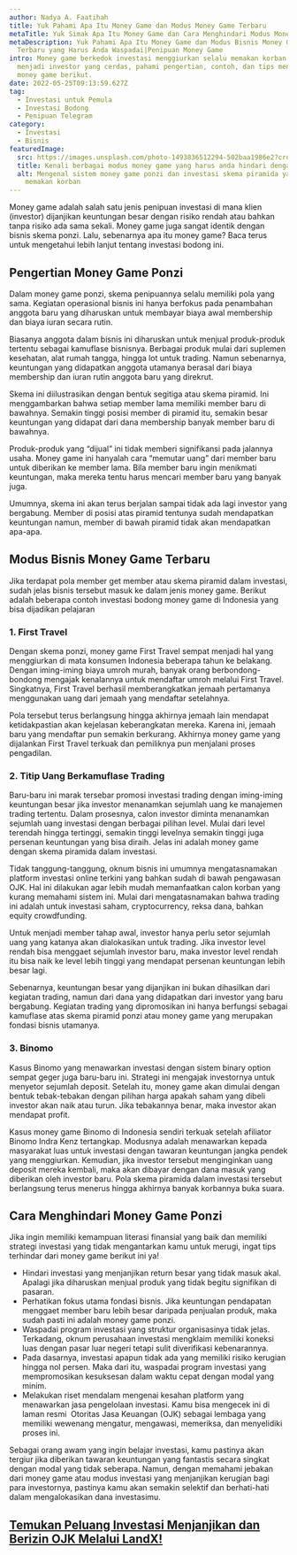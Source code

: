 ```yaml
---
author: Nadya A. Faatihah
title: Yuk Pahami Apa Itu Money Game dan Modus Money Game Terbaru
metaTitle: Yuk Simak Apa Itu Money Game dan Cara Menghindari Modus Money Game
metaDescription: Yuk Pahami Apa Itu Money Game dan Modus Bisnis Money Game
  Terbaru yang Harus Anda Waspadai|Penipuan Money Game
intro: Money game berkedok investasi menggiurkan selalu memakan korban. Agar
  menjadi investor yang cerdas, pahami pengertian, contoh, dan tips menghidari
  money game berikut.
date: 2022-05-25T09:13:59.627Z
tag:
  - Investasi untuk Pemula
  - Investasi Bodong
  - Penipuan Telegram
category:
  - Investasi
  - Bisnis
featuredImage:
  src: https://images.unsplash.com/photo-1493836512294-502baa1986e2?crop=entropy&cs=tinysrgb&fm=jpg&ixlib=rb-1.2.1&q=80&raw_url=true&ixid=MnwxMjA3fDB8MHxwaG90by1wYWdlfHx8fGVufDB8fHx8&auto=format&fit=crop&w=890
  title: Kenali berbagai modus money game yang harus anda hindari dengan baik
  alt: Mengenal sistem money game ponzi dan investasi skema piramida yang banyak
    memakan korban
---
```

Money game adalah salah satu jenis penipuan investasi di mana klien (investor) dijanjikan keuntungan besar dengan risiko rendah atau bahkan tanpa risiko ada sama sekali. Money game juga sangat identik dengan bisnis skema ponzi. Lalu, sebenarnya apa itu money game? Baca terus untuk mengetahui lebih lanjut tentang investasi bodong ini.

## Pengertian Money Game Ponzi

Dalam money game ponzi, skema penipuannya selalu memiliki pola yang sama. Kegiatan operasional bisnis ini hanya berfokus pada penambahan anggota baru yang diharuskan untuk membayar biaya awal membership dan biaya iuran secara rutin. 

Biasanya anggota dalam bisnis ini diharuskan untuk menjual produk-produk tertentu sebagai kamuflase bisnisnya. Berbagai produk mulai dari suplemen kesehatan, alat rumah tangga, hingga lot untuk trading. Namun sebenarnya, keuntungan yang didapatkan anggota utamanya berasal dari biaya membership dan iuran rutin anggota baru yang direkrut.

Skema ini diilustrasikan dengan bentuk segitiga atau skema piramid. Ini menggambarkan bahwa setiap member lama memiliki member baru di bawahnya. Semakin tinggi posisi member di piramid itu, semakin besar keuntungan yang didapat dari dana membership banyak member baru di bawahnya.

Produk-produk yang “dijual” ini tidak memberi signifikansi pada jalannya usaha. Money game ini hanyalah cara “memutar uang” dari member baru untuk diberikan ke member lama. Bila member baru ingin menikmati keuntungan, maka mereka tentu harus mencari member baru yang banyak juga.

Umumnya, skema ini akan terus berjalan sampai tidak ada lagi investor yang bergabung. Member di posisi atas piramid tentunya sudah mendapatkan keuntungan namun, member di bawah piramid tidak akan mendapatkan apa-apa.

## Modus Bisnis Money Game Terbaru

Jika terdapat pola member get member atau skema piramid dalam investasi, sudah jelas bisnis tersebut masuk ke dalam jenis money game. Berikut adalah beberapa contoh investasi bodong money game di Indonesia yang bisa dijadikan pelajaran

### 1. First Travel 

Dengan skema ponzi, money game First Travel sempat menjadi hal yang menggiurkan di mata konsumen Indonesia beberapa tahun ke belakang. Dengan iming-iming biaya umroh murah, banyak orang berbondong-bondong mengajak kenalannya untuk mendaftar umroh melalui First Travel. Singkatnya, First Travel berhasil memberangkatkan jemaah pertamanya menggunakan uang dari jemaah yang mendaftar setelahnya. 

Pola tersebut terus berlangsung hingga akhirnya jemaah lain mendapat ketidakpastian akan kejelasan keberangkatan mereka. Karena ini, jemaah baru yang mendaftar pun semakin berkurang. Akhirnya money game yang dijalankan First Travel terkuak dan pemiliknya pun menjalani proses pengadilan.

### 2. Titip Uang Berkamuflase Trading 

Baru-baru ini marak tersebar promosi investasi trading dengan iming-iming keuntungan besar jika investor menanamkan sejumlah uang ke manajemen trading tertentu. Dalam prosesnya, calon investor diminta menanamkan sejumlah uang investasi dengan berbagai pilihan level. Mulai dari level terendah hingga tertinggi, semakin tinggi levelnya semakin tinggi juga persenan keuntungan yang bisa diraih. Jelas ini adalah money game dengan skema piramida dalam investasi.

Tidak tanggung-tanggung, oknum bisnis ini umumnya mengatasnamakan platform investasi online terkini yang bahkan sudah di bawah pengawasan OJK. Hal ini dilakukan agar lebih mudah memanfaatkan calon korban yang kurang memahami sistem ini. Mulai dari mengatasnamakan bahwa trading ini adalah untuk investasi saham, cryptocurrency, reksa dana, bahkan equity crowdfunding. 

Untuk menjadi member tahap awal, investor hanya perlu setor sejumlah uang yang katanya akan dialokasikan untuk trading. Jika investor level rendah bisa menggaet sejumlah investor baru, maka investor level rendah itu bisa naik ke level lebih tinggi yang mendapat persenan keuntungan lebih besar lagi.

Sebenarnya, keuntungan besar yang dijanjikan ini bukan dihasilkan dari kegiatan trading, namun dari dana yang didapatkan dari investor yang baru bergabung. Kegiatan trading yang dipromosikan ini hanya berfungsi sebagai kamuflase atas skema piramid ponzi atau money game yang merupakan fondasi bisnis utamanya.

### 3. Binomo

Kasus Binomo yang menawarkan investasi dengan sistem binary option sempat geger juga baru-baru ini. Strategi ini mengajak investornya untuk menyetor sejumlah deposit. Setelah itu, money game akan dimulai dengan bentuk tebak-tebakan dengan pilihan harga apakah saham yang dibeli investor akan naik atau turun. Jika tebakannya benar, maka investor akan mendapat profit.

Kasus money game Binomo di Indonesia sendiri terkuak setelah afiliator Binomo Indra Kenz tertangkap. Modusnya adalah menawarkan kepada masyarakat luas untuk investasi dengan tawaran keuntungan jangka pendek yang menggiurkan. Kemudian, jika investor tersebut menginginkan uang deposit mereka kembali, maka akan dibayar dengan dana masuk yang diberikan oleh investor baru. Pola skema piramida dalam investasi tersebut berlangsung terus menerus hingga akhirnya banyak korbannya buka suara.

## Cara Menghindari Money Game Ponzi

Jika ingin memiliki kemampuan literasi finansial yang baik dan memiliki strategi investasi yang tidak mengantarkan kamu untuk merugi, ingat tips terhindar dari money game berikut ini ya!

* Hindari investasi yang menjanjikan return besar yang tidak masuk akal. Apalagi jika diharuskan menjual produk yang tidak begitu signifikan di pasaran. 
* Perhatikan fokus utama fondasi bisnis. Jika keuntungan pendapatan menggaet member baru lebih besar daripada penjualan produk, maka sudah pasti ini adalah money game ponzi.
* Waspadai program investasi yang struktur organisasinya tidak jelas. Terkadang, oknum perusahaan investasi mengklaim memiliki koneksi luas dengan pasar luar negeri tetapi sulit diverifikasi kebenarannya.
* Pada dasarnya, investasi apapun tidak ada yang memiliki risiko kerugian hingga nol persen. Maka dari itu, waspadai program investasi yang mempromosikan kesuksesan dalam waktu cepat dengan modal yang minim.
* Melakukan riset mendalam mengenai kesahan platform yang menawarkan jasa pengelolaan investasi. Kamu bisa mengecek ini di laman resmi  Otoritas Jasa Keuangan (OJK) sebagai lembaga yang memiliki wewenang mengatur, mengawasi, memeriksa, dan menyelidiki proses ini.

Sebagai orang awam yang ingin belajar investasi, kamu pastinya akan tergiur jika diberikan tawaran keuntungan yang fantastis secara singkat dengan modal yang tidak seberapa. Namun, dengan memahami jebakan dari money game atau modus investasi yang menjanjikan kerugian bagi para investornya, pastinya kamu akan semakin selektif dan berhati-hati dalam mengalokasikan dana investasimu.

## [Temukan Peluang Investasi Menjanjikan dan Berizin OJK Melalui LandX!](https://landx.id/project/?utm_source=Blog&utm_medium=organic+keyword&utm_campaign=blog&utm_id=Blog)

<!--EndFragment-->